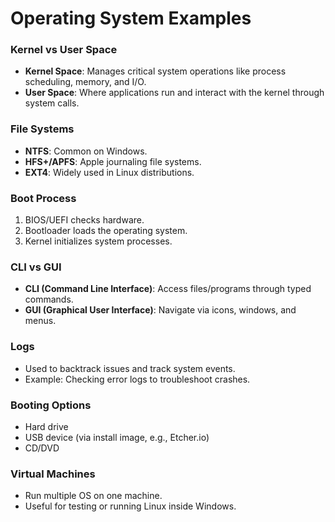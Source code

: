 # Operating System Examples

### Kernel vs User Space
- **Kernel Space**: Manages critical system operations like process scheduling, memory, and I/O.
- **User Space**: Where applications run and interact with the kernel through system calls.

### File Systems
- **NTFS**: Common on Windows.
- **HFS+/APFS**: Apple journaling file systems.
- **EXT4**: Widely used in Linux distributions.

### Boot Process
1. BIOS/UEFI checks hardware.
2. Bootloader loads the operating system.
3. Kernel initializes system processes.

### CLI vs GUI
- **CLI (Command Line Interface)**: Access files/programs through typed commands.
- **GUI (Graphical User Interface)**: Navigate via icons, windows, and menus.

### Logs
- Used to backtrack issues and track system events.
- Example: Checking error logs to troubleshoot crashes.

### Booting Options
- Hard drive
- USB device (via install image, e.g., Etcher.io)
- CD/DVD

### Virtual Machines
- Run multiple OS on one machine.
- Useful for testing or running Linux inside Windows.
